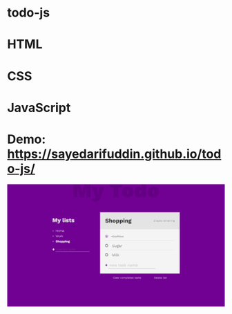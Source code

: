 # todo-js
# HTML
# CSS
# JavaScript
# Demo: https://sayedarifuddin.github.io/todo-js/

![image](previews/todo-hero.png)
